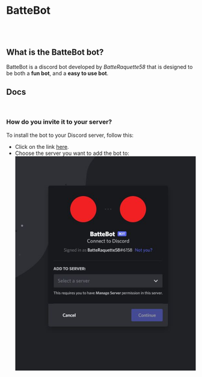 # BatteBot
<br>
<br>

## What is the BatteBot bot?
BatteBot is a discord bot developed by *BatteRaquette58* that is designed to be both a **fun bot**, and a **easy to use bot**.
<br>

## Docs
<br>

### How do you invite it to your server?

To install the bot to your Discord server, follow this:

- Click on the link [here](https://discord.com/api/oauth2/authorize?client_id=922518127378587718&permissions=8&scope=bot "Install BatteBot to your server").
- Choose the server you want to add the bot to: ![Choose server](/assets/md/choose-server.JPG "Choose server")
